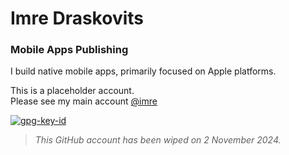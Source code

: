 # Imre Draskovits 
### Mobile Apps Publishing   

I build native mobile apps, primarily focused on Apple platforms.    

This is a placeholder account.  
Please see my main account [@imre](https://github.com/imre)

[![gpg-key-id](https://img.shields.io/badge/0x094DB688DED4693C-blue?label=GPG-key)](https://github.com/imre.gpg)

> *This GitHub account has been wiped on 2 November 2024.*
